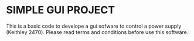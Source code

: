 # SIMPLE GUI PROJECT

This is a basic code to develope a gui sofware to control a power supply (Keithley 2470). 
Please read terms and conditions before use this software.

